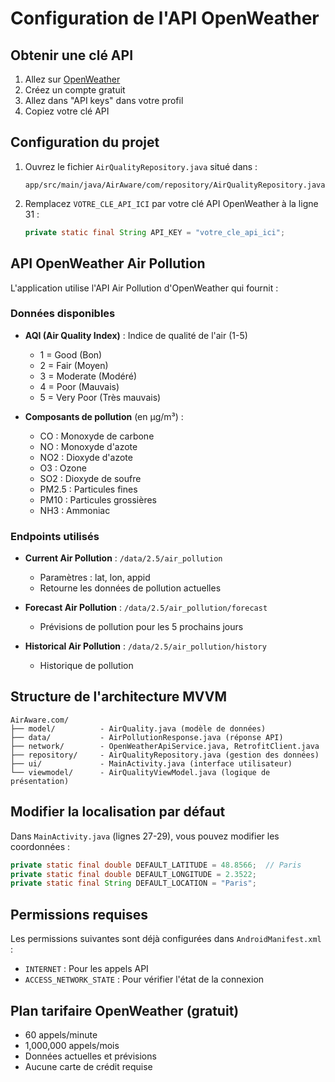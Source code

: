 # Configuration de l'API OpenWeather

## Obtenir une clé API

1. Allez sur [OpenWeather](https://openweathermap.org/)
2. Créez un compte gratuit
3. Allez dans "API keys" dans votre profil
4. Copiez votre clé API

## Configuration du projet

1. Ouvrez le fichier `AirQualityRepository.java` situé dans :
   ```
   app/src/main/java/AirAware/com/repository/AirQualityRepository.java
   ```

2. Remplacez `VOTRE_CLE_API_ICI` par votre clé API OpenWeather à la ligne 31 :
   ```java
   private static final String API_KEY = "votre_cle_api_ici";
   ```

## API OpenWeather Air Pollution

L'application utilise l'API Air Pollution d'OpenWeather qui fournit :

### Données disponibles

- **AQI (Air Quality Index)** : Indice de qualité de l'air (1-5)
  - 1 = Good (Bon)
  - 2 = Fair (Moyen)
  - 3 = Moderate (Modéré)
  - 4 = Poor (Mauvais)
  - 5 = Very Poor (Très mauvais)

- **Composants de pollution** (en μg/m³) :
  - CO : Monoxyde de carbone
  - NO : Monoxyde d'azote
  - NO2 : Dioxyde d'azote
  - O3 : Ozone
  - SO2 : Dioxyde de soufre
  - PM2.5 : Particules fines
  - PM10 : Particules grossières
  - NH3 : Ammoniac

### Endpoints utilisés

- **Current Air Pollution** : `/data/2.5/air_pollution`
  - Paramètres : lat, lon, appid
  - Retourne les données de pollution actuelles

- **Forecast Air Pollution** : `/data/2.5/air_pollution/forecast`
  - Prévisions de pollution pour les 5 prochains jours

- **Historical Air Pollution** : `/data/2.5/air_pollution/history`
  - Historique de pollution

## Structure de l'architecture MVVM

```
AirAware.com/
├── model/          - AirQuality.java (modèle de données)
├── data/           - AirPollutionResponse.java (réponse API)
├── network/        - OpenWeatherApiService.java, RetrofitClient.java
├── repository/     - AirQualityRepository.java (gestion des données)
├── ui/             - MainActivity.java (interface utilisateur)
└── viewmodel/      - AirQualityViewModel.java (logique de présentation)
```

## Modifier la localisation par défaut

Dans `MainActivity.java` (lignes 27-29), vous pouvez modifier les coordonnées :

```java
private static final double DEFAULT_LATITUDE = 48.8566;  // Paris
private static final double DEFAULT_LONGITUDE = 2.3522;
private static final String DEFAULT_LOCATION = "Paris";
```

## Permissions requises

Les permissions suivantes sont déjà configurées dans `AndroidManifest.xml` :
- `INTERNET` : Pour les appels API
- `ACCESS_NETWORK_STATE` : Pour vérifier l'état de la connexion

## Plan tarifaire OpenWeather (gratuit)

- 60 appels/minute
- 1,000,000 appels/mois
- Données actuelles et prévisions
- Aucune carte de crédit requise
